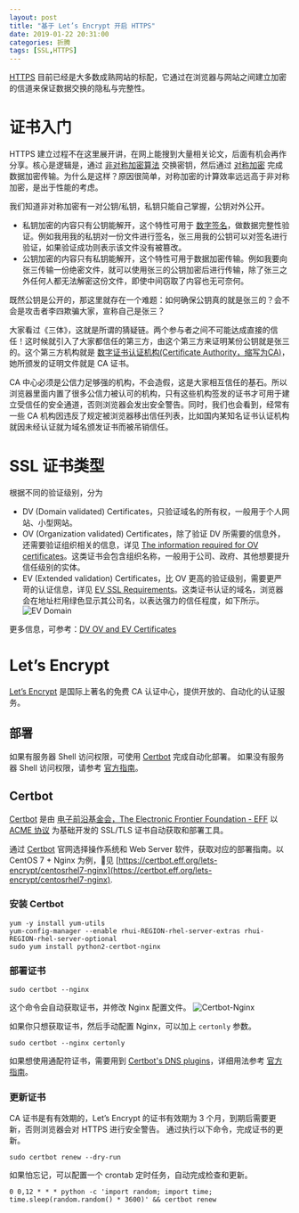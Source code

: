```yaml
---
layout: post
title: "基于 Let’s Encrypt 开启 HTTPS"
date: 2019-01-22 20:31:00
categories: 折腾
tags: [SSL,HTTPS]
---
```


[HTTPS](https://en.wikipedia.org/wiki/HTTPS) 目前已经是大多数成熟网站的标配，它通过在浏览器与网站之间建立加密的信道来保证数据交换的隐私与完整性。

<!-- more -->

# 证书入门

HTTPS 建立过程不在这里展开讲，在网上能搜到大量相关论文，后面有机会再作分享。核心是逻辑是，通过 [非对称加密算法](https://zh.wikipedia.org/wiki/%E5%85%AC%E5%BC%80%E5%AF%86%E9%92%A5%E5%8A%A0%E5%AF%86) 交换密钥，然后通过 [对称加密](https://zh.wikipedia.org/wiki/%E5%B0%8D%E7%A8%B1%E5%AF%86%E9%91%B0%E5%8A%A0%E5%AF%86) 完成数据加密传输。为什么是这样？原因很简单，对称加密的计算效率远远高于非对称加密，是出于性能的考虑。

我们知道非对称加密有一对公钥/私钥，私钥只能自己掌握，公钥对外公开。
* 私钥加密的内容只有公钥能解开，这个特性可用于 [数字签名](https://zh.wikipedia.org/wiki/%E6%95%B8%E4%BD%8D%E7%B0%BD%E7%AB%A0)，做数据完整性验证。例如我用我的私钥对一份文件进行签名，张三用我的公钥可以对签名进行验证，如果验证成功则表示该文件没有被篡改。
* 公钥加密的内容只有私钥能解开，这个特性可用于数据加密传输。例如我要向张三传输一份绝密文件，就可以使用张三的公钥加密后进行传输，除了张三之外任何人都无法解密这份文件，即使中间窃取了内容也无可奈何。

既然公钥是公开的，那这里就存在一个难题：如何确保公钥真的就是张三的？会不会是攻击者李四欺骗大家，宣称自己是张三？

大家看过《三体》，这就是所谓的猜疑链。两个参与者之间不可能达成直接的信任！这时候就引入了大家都信任的第三方，由这个第三方来证明某份公钥就是张三的。这个第三方机构就是 [数字证书认证机构(Certificate Authority，缩写为CA)](https://zh.wikipedia.org/wiki/%E8%AF%81%E4%B9%A6%E9%A2%81%E5%8F%91%E6%9C%BA%E6%9E%84)，她所颁发的证明文件就是 CA 证书。

CA 中心必须是公信力足够强的机构，不会造假，这是大家相互信任的基石。所以浏览器里面内置了很多公信力被认可的机构，只有这些机构签发的证书才可用于建立受信任的安全通道，否则浏览器会发出安全警告。同时，我们也会看到，经常有一些 CA 机构因违反了规定被浏览器移出信任列表，比如国内某知名证书认证机构就因未经认证就为域名颁发证书而被吊销信任。

# SSL 证书类型

根据不同的验证级别，分为
* DV (Domain validated) Certificates，只验证域名的所有权，一般用于个人网站、小型网站。
* OV (Organization validated) Certificates，除了验证 DV 所需要的信息外，还需要验证组织相关的信息，详见 [The information required for OV certificates](https://www.ssl.com/faqs/ssl-ov-validation-requirements/)。这类证书会包含组织名称，一般用于公司、政府、其他想要提升信任级别的实体。
* EV (Extended validation) Certificates，比 OV 更高的验证级别，需要更严苛的认证信息，详见 [EV SSL Requirements](https://www.ssl.com/faqs/ssl-ev-validation-requirements/)。这类证书认证的域名，浏览器会在地址栏用绿色显示其公司名，以表达强力的信任程度，如下所示。
![EV Domain](https://cdn.ssl.com/app/uploads/2015/07/DVOVEV_all.png?x10733)

更多信息，可参考：[DV OV and EV Certificates](https://www.ssl.com/article/dv-ov-and-ev-certificates/)

# Let’s Encrypt

[Let’s Encrypt](https://letsencrypt.org/about/) 是国际上著名的免费 CA 认证中心，提供开放的、自动化的认证服务。

## 部署

如果有服务器 Shell 访问权限，可使用 [Certbot](https://certbot.eff.org/) 完成自动化部署。
如果没有服务器 Shell 访问权限，请参考 [官方指南](https://letsencrypt.org/getting-started/)。

## Certbot

[Certbot](https://certbot.eff.org/) 是由 [电子前沿基金会，The Electronic Frontier Foundation - EFF](https://www.eff.org/about) 以 [ACME 协议](https://ietf-wg-acme.github.io/acme/draft-ietf-acme-acme.html) 为基础开发的 SSL/TLS 证书自动获取和部署工具。

通过 [Certbot](https://certbot.eff.org/) 官网选择操作系统和 Web Server 软件，获取对应的部署指南。以 CentOS 7 + Nginx 为例，见 [https://certbot.eff.org/lets-encrypt/centosrhel7-nginx](https://certbot.eff.org/lets-encrypt/centosrhel7-nginx).

### 安装 Certbot

```shell
yum -y install yum-utils
yum-config-manager --enable rhui-REGION-rhel-server-extras rhui-REGION-rhel-server-optional
sudo yum install python2-certbot-nginx
```

### 部署证书

```shell
sudo certbot --nginx
```

这个命令会自动获取证书，并修改 Nginx 配置文件。
![Certbot-Nginx](https://i.imgur.com/KP0AgIs.png)

如果你只想获取证书，然后手动配置 Nginx，可以加上 `certonly` 参数。

```shell
sudo certbot --nginx certonly
```

如果想使用通配符证书，需要用到 [Certbot's DNS plugins](https://certbot.eff.org/docs/using.html#dns-plugins)，详细用法参考 [官方指南](https://certbot.eff.org/lets-encrypt/centosrhel7-nginx)。

### 更新证书

CA 证书是有有效期的，Let’s Encrypt 的证书有效期为 3 个月，到期后需要更新，否则浏览器会对 HTTPS 进行安全警告。
通过执行以下命令，完成证书的更新。

```
sudo certbot renew --dry-run
```

如果怕忘记，可以配置一个 crontab 定时任务，自动完成检查和更新。

```
0 0,12 * * * python -c 'import random; import time; time.sleep(random.random() * 3600)' && certbot renew 
```